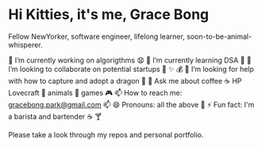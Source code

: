 # Hi Kitties, it's me, Grace Bong

Fellow NewYorker, software engineer, lifelong learner, soon-to-be-animal-whisperer.


🔭 I’m currently working on algorigthms :anguished:
🌱 I’m currently learning DSA :school_satchel:
👯 I’m looking to collaborate on potential startups :briefcase: :sparkles: :moneybag:
🤔 I’m looking for help with how to capture and adopt a dragon :dragon:
💬 Ask me about coffee :coffee: HP Lovecraft :ghost: animals :tiger: games :video_game:
📫 How to reach me: gracebong.park@gmail.com :mailbox:
😄 Pronouns: all the above :couple:
⚡ Fun fact: I'm a barista and bartender :coffee: :cocktail:

Please take a look through my repos and personal portfolio.
